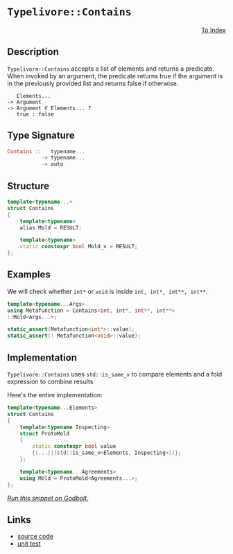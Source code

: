 <!-- Copyright 2024 Feng Mofan
SPDX-License-Identifier: Apache-2.0 -->

# `Typelivore::Contains`

<p style='text-align: right;'><a href="../../../index.md#list-examinations-2">To Index</a></p>

## Description

`Typelivore::Contains` accepts a list of elements and returns a predicate.
When invoked by an argument, the predicate returns true if the argument is in the previously provided list and returns false if otherwise.

<pre><code>   Elements...
-> Argument
-> Argument &in; Elements... ?
   true : false</code></pre>

## Type Signature

```Haskell
Contains ::   typename...
           -> typename...
           -> auto
```

## Structure

```C++
template<typename...>
struct Contains
{
    template<typename>
    alias Mold = RESULT;

    template<typename>
    static constexpr bool Mold_v = RESULT;
};
```

## Examples

We will check whether `int*` or `void`  is inside `int, int*, int**, int**`.

```C++
template<typename...Args>
using Metafunction = Contains<int, int*, int**, int**>
::Mold<Args...>;

static_assert(Metafunction<int*>::value);
static_assert(! Metafunction<void>::value);
```

## Implementation

`Typelivore::Contains` uses `std::is_same_v` to compare elements and a fold expression to combine results.

Here's the entire implementation:

```C++
template<typename...Elements>
struct Contains
{
    template<typename Inspecting>
    struct ProtoMold
    {   
        static constexpr bool value 
        {(...||(std::is_same_v<Elements, Inspecting>))};
    };

    template<typename...Agreements>
    using Mold = ProtoMold<Agreements...>;
};
```

[*Run this snippet on Godbolt.*](https://godbolt.org/#z:OYLghAFBqd5QCxAYwPYBMCmBRdBLAF1QCcAaPECAMzwBtMA7AQwFtMQByARg9KtQYEAysib0QXACx8BBAKoBnTAAUAHpwAMvAFYTStJg1DIApACYAQuYukl9ZATwDKjdAGFUtAK4sGIAMykrgAyeAyYAHI%2BAEaYxBIArKQADqgKhE4MHt6%2BASlpGQKh4VEssfFcSXaYDplCBEzEBNk%2BfoHVtQL1jQTFkTFxibYNTS257SO9Yf1lg5UAlLaoXsTI7Bzm/mHI3lgA1Cb%2BbgQAnsmYAPoExEyECofYJhoAgk/PBJgsyQYfh8dnjFYmAAdKDsPQ2IJ7v5Hi8FNcvA49h5BLcGPcXiYAOxWF57fF7D5fH6YP6nc7MNh7ACS6POtSMDzeBL28OIiIIe2UxFQRAAsp50MyCdiLCK8SyCfCmI5kHs0OiPqpksQ9tFUJ49gA3MReTAHCWSg44iCg4HYtwWiDw9AgEB4BQXBRAi5av7gz6MAgKUg0uk1RyMmHzebYgAih1xzxZ4cjb2F%2BKJ3xlpKO5MBbDNz2AxEwnqhTMNey86SMewFtHQB38Ya5PP5gr%2B2dz%2Be9ZqZ/ijsc78ZeAHoAFRD4cjvtvQdDgAq2CEk%2BHY/7I6XA4Xr0xZi2DB2Xn2fwVa2S3sLa/en2TvzTAMpINBz2IwGhsOeJbCwHLmAaVC8W8cAmrtZRBowmhNwwgIX0wIHCDBCHaCCCHY87QrIUjjvB92xhONMThBpZQuJgFCUJoID5D8mC/H9Mj%2BSCHjtHVvEwUMexwmU8GQfDCLiAgIDAMB30/b9OgYP4tVQPAUOwOjdUYyMOEWWhOASXg/A4LRSFQThLUsaxWWWVZ9U2HhSAITQ5MWABrEAEkkYENEkLgsX8DQEg0MwADY3LMAAOLz9E4SReBYCQNA0UgVLUjSOF4BQQFCkzVLk0g4FgGBEBAZYCGSLxwIoCA0C%2BOg4giIFOFULy3IAWjcyQ9mAZA5SkYEzF4TB8CIYhxL0fhBBEMR2CkGRBEUFR1AS0hdC4UgAHcbmSTgeHkxTlNM9TOAAeWyrLOVQKg9jKyrqtq%2Bq9kasw9ggDwCvoVVDPmXh4q0RYICQfLkkKshcte96QGAKQzD4OgPmIGKIGiFbojCRoTnm3gIeYYgTjW6JtADGHSHyyECDWhhaGhsasGiLxgDcMRaBi7heCwFhDGAcR8bwXNai1TBybUzBVBqbL1iMsDMAUsbaDwaIbgRjwsBW648CCinSGZ4h1SUMNPhpwWjFMxYqAMB8ADU8EwKa1opNHuuEURxAGk3hrUFaJv0GmUGsax9CFmLIEWVBD0ycmKptQ4w1MbTLDMCK5Y6rBXYgRYOl/PwIFcMY/EmkJplKco9FSdIY4T9OChjvpU7mWw%2BYDOpJmzybo9Lnp84GCphh6cv66aGvZgqKO9LWCRFo4JSwpWyK9vKqqarqhqbLOiBcEIEgDg3Lg7uM9XFgQTAmCweJI9ISzJH8YEAE5/CxSQ7LMSQ3JChI3L3vyOAC0ggv8LhgTcrg3K8vevNf6zKgPty%2B7GyK0VYqLwSk9VKz10qbWyuQSgX1rrFTYJwRoLAtRYgqkweUBgyxcD3sCJ%2BbM2okE6pNE2vVzbSEtkoa2Y1dD/RmkwOaFNu693CrwSKG1MrZT2DtPYyDUHoMwTTE6uD8HnUum9a6s9/BmAXg9RKEC4FxBgXlVAV1Bh8LQTsGmOCuChRoLQIGIMwZjThlDNGpiEZIxRg4NGGMvTY1xitAmRMSa0DJmjKmKt1hqXwIzRwzNWYtQ5sgLmaNeb8zUoLYWUMxbePuh1aWRk5YK0wEramRhVagFAXwLWChdb60NowY2sgyH9QobIK2o01K0LtmrAOVhLDO2iBHd2nsBDe19jWep1hg5sNDuJFm8Ao7FyEi4Bg7hPCtD0MnEotcc6Z0yI3DOhQGAtzThXEZMduijEmbkDZ9gtmTDWYXaUOyciJyblMWZrcu5LBWJ3eeN8WH904Lw4gKC0EYK0dgkRtlzpT3alI%2Be90l6kBXmvQYm9%2BZ3wfrguyWIEh7yxI5SQp9qqTVYatKKthgFyLAfACBGUtrKMUcQBB6xkGHRYAoLUcotQ4OBCSeELVCFhy6iUs2ZTBryCoVUnQeR6GMIWk85aAD1pQO2rtSlNVqW0u1AyplnILqqIkXEKR/hZHqySi9FV70SW6uuiAWlyRkiuhwRcRV%2BF3nVQBgYuIRjwaQwRuYp1iNkaoxlnYwQDi8Y%2BMwITYmpNyZGU8RkuJpBfElwCStdmnMPhhMEHzFaUSRYnFiRLBJaNklpFScrDJr4tWayYDrPWBsjYy1IZyiQ5Shq8ptnkLBxhHaNKiS09SbT0ScD7DaB2gcLC9PUv08OQyi4HMyGMiZ5zpnjOOXXZZWddkXPnZkWdehK5dDLoutdmyq7NxTnMium6p2Hurvum5jyFAd36sw0VEVXnSr2LKulCqUzwn%2BayoFmrQHL1XuvSg3cYUgDMLg/w/gEguXsiFUDWI37/zvdimKcVQXbwSPvBIXl3J70kEi6DXBAj838LethnAQXfpvs1ODxHsV4sWHLdIzhJBAA%3D)

## Links

- [source code](../../../../conceptrodon/typelivore/contains.hpp)
- [unit test](../../../../tests/unit/metafunctions/typelivore/contains.test.hpp)

